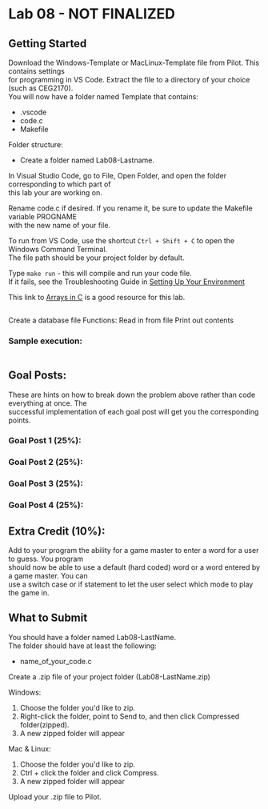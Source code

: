 # Lab 08 - NOT FINALIZED

## Getting Started

Download the Windows-Template or MacLinux-Template file from Pilot.  This contains settings  
for programming in VS Code.  Extract the file to a directory of your choice (such as CEG2170).  
You will now have a folder named Template that contains:
* .vscode
* code.c
* Makefile

Folder structure:
* Create a folder named Lab08-Lastname.

In Visual Studio Code, go to File, Open Folder, and open the folder corresponding to which part of  
this lab your are working on.

Rename code.c if desired.  If you rename it, be sure to update the Makefile variable PROGNAME  
with the new name of your file.

To run from VS Code, use the shortcut `Ctrl + Shift + C` to open the Windows Command Terminal.  
The file path should be your project folder by default.

Type `make run` - this will compile and run your code file.  
If it fails, see the Troubleshooting Guide in [Setting Up Your Environment](https://github.com/pattonsgirl/Spring2020-CEG2170)

This link to [Arrays in C](https://www.tutorialspoint.com/cprogramming/c_arrays.htm) is a good resource for this lab.

## 
Create a database file
Functions:
Read in from file
Print out contents

### Sample execution:
```

```
## Goal Posts:
These are hints on how to break down the problem above rather than code everything at once.  The  
successful implementation of each goal post will get you the corresponding points.  

### Goal Post 1 (25%):

### Goal Post 2 (25%):

### Goal Post 3 (25%):

### Goal Post 4 (25%):

## Extra Credit (10%):
Add to your program the ability for a game master to enter a word for a user to guess.  You program  
should now be able to use a default (hard coded) word or a word entered by a game master.  You can  
use a switch case or if statement to let the user select which mode to play the game in.

## What to Submit
You should have a folder named Lab08-LastName.  
The folder should have at least the following:
* name_of_your_code.c  

Create a .zip file of your project folder (Lab08-LastName.zip)

Windows:
1. Choose the folder you'd like to zip.
2. Right-click the folder, point to Send to, and then click Compressed folder(zipped). 
3. A new zipped folder will appear 
 
Mac & Linux:
1. Choose the folder you'd like to zip.
2. Ctrl + click the folder and click Compress. 
3. A new zipped folder will appear 

Upload your .zip file to Pilot.